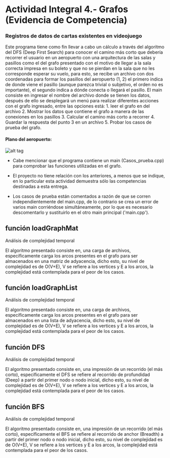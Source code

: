 # Actividad Integral 4.- Grafos (Evidencia de Competencia)

### Registros de datos de cartas existentes en videojuego

Este programa tiene como fin llevar a cabo un cálculo a través del algoritmo del DFS (Deep First Search) para conocer el camino más corto que debería recorrer el usuario en un aeropuerto con una arquitectura de las salas y pasillos como el del grafo presentado con el motivo de llegar a la sala correcta impresa en su boleto y que no se pierdan en la sala que no les corresponde esperar su vuelo, para esto, se recibe un archivo con dos coordenadas para formar los pasillos del aeropuerto (1, 2) el primero indica de donde viene el pasillo (aunque parezca trivial o subjetivo, el orden no es importante), el segundo indica a dónde conecta o llegará el pasillo. El main consiste en ingresar el nombre del archivo donde se tienen los datos, después de ello se desplegará un menú para realizar diferentes acciones con el grafo ingresado, entre las opciones está: 1. leer el grafo en del archivo 2. Mostrar los datos que contiene el grafo a manera de las conexiones en los pasillos 3. Calcular el camino más corto a recorrer 4. Guardar la respuesta del punto 3 en un archivo 5. Probar los casos de prueba del grafo.

#### Plano del aeropuerto:
![alt tag](https://raw.githubusercontent.com/KevDP/Actividades-Integrales/main/grafoAeropuerto.png)

+ Cabe mencionar que el programa contiene un main (Casos_prueba.cpp) para comprobar las funciones utilizadas en el grafo.

+ El proyecto no tiene relación con los anteriores, a menos que se indique, en lo particular esta actividad demuestra sólo las competencias destinadas a esta entrega.

+ Los casos de prueba están comentados a razón de que se corren independientemente del main.cpp, de lo contrario se crea un error de varios main corriéndose simultáneamente, por lo que es necesario descomentarlo y sustituirlo en el otro main principal ('main.cpp').

## función loadGraphMat

Análisis de complejidad temporal

El algoritmo presentado consiste en, una carga de archivos, específicamente carga los arcos presentes en el grafo para ser almacenados en una matriz de adyacencia, dicho esto, su nivel de complejidad es de O(V+E), V se refiere a los vertices y E a los arcos, la complejidad está contemplada para el peor de los casos. 

## función loadGraphList

Análisis de complejidad temporal

El algoritmo presentado consiste en, una carga de archivos, específicamente carga los arcos presentes en el grafo para ser almacenados en una lista de adyacencia, dicho esto, su nivel de complejidad es de O(V+E), V se refiere a los vertices y E a los arcos, la complejidad está contemplada para el peor de los casos. 

## función DFS

Análisis de complejidad temporal

El algoritmo presentado consiste en, una impresión de un recorrido (el más corto), específicamente el DFS se refiere al recorrido de profundidad (Deep) a partir del primer nodo o nodo inicial, dicho esto, su nivel de complejidad es de O(V+E), V se refiere a los vertices y E a los arcos, la complejidad está contemplada para el peor de los casos. 

## función BFS

Análisis de complejidad temporal

El algoritmo presentado consiste en, una impresión de un recorrido (el más corto), específicamente el BFS se refiere al recorrido de anchor (Breadth) a partir del primer nodo o nodo inicial, dicho esto, su nivel de complejidad es de O(V+E), V se refiere a los vertices y E a los arcos, la complejidad está contemplada para el peor de los casos. 

